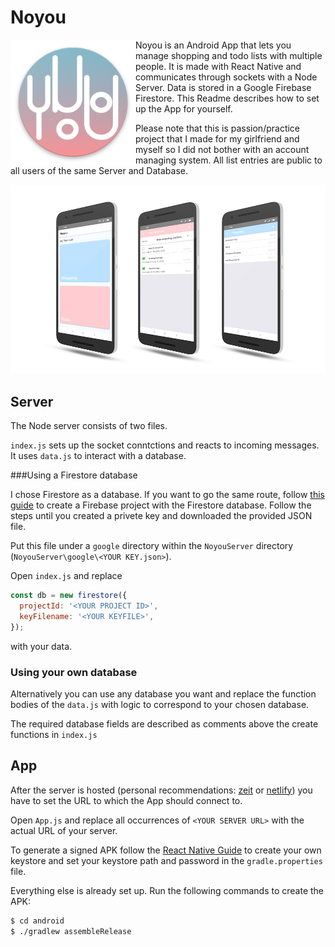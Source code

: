 # Noyou

<img src="./readme_img/web_hi_res_512.png" align="left" width="200px" alt="Noyou Logo"/>

Noyou is an Android App that lets you manage shopping and todo lists with multiple people. It is made with React Native and communicates through sockets with a Node Server. Data is stored in a Google Firebase Firestore. This Readme describes how to set up the App for yourself.

Please note that this is passion/practice project that I made for my girlfriend and myself so I did not bother with an account managing system. All list entries  are public to all users of the same Server and Database. 

<img src= "./readme_img/screenshots.png" alt="App Screenshots"/>

## Server

The Node server consists of two files.

`index.js` sets up the socket conntctions and reacts to incoming messages. It uses `data.js` to interact with a database.

###Using a Firestore database

I chose Firestore as a database. If you want to go the same route, follow [this guide](https://firebase.google.com/docs/firestore/quickstart) to create a Firebase project with the Firestore database. Follow the steps until you created a privete key and downloaded the provided JSON file.

Put this file under a `google` directory within the `NoyouServer` directory (`NoyouServer\google\<YOUR KEY.json>`).

Open `index.js` and replace 

```javascript
const db = new firestore({
  projectId: '<YOUR PROJECT ID>',
  keyFilename: '<YOUR KEYFILE>',
});
```

with your data.

### Using your own database

Alternatively you can use any database you want and replace the function bodies of the `data.js` with logic to correspond to your chosen database. 

The required database fields are described as comments above the create functions in `index.js`



## App

After the server is hosted (personal recommendations: [zeit](https://zeit.co/) or [netlify](https://www.netlify.com/)) you have to set the URL to which the App should connect to.

Open `App.js` and replace all occurrences of `<YOUR SERVER URL>` with the actual URL of your server.

To generate a signed APK follow the [React Native Guide](https://facebook.github.io/react-native/docs/signed-apk-android) to create your own keystore and set your keystore path and password in the `gradle.properties` file.

Everything else is already set up. Run the following commands to create the APK:

```bash
$ cd android
$ ./gradlew assembleRelease
```

